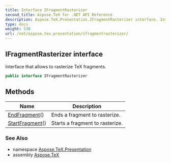 ```yaml
---
title: Interface IFragmentRasterizer
second_title: Aspose.TeX for .NET API Reference
description: Aspose.TeX.Presentation.IFragmentRasterizer interface. Interface that allows to rasterize TeX fragments
type: docs
weight: 530
url: /net/aspose.tex.presentation/ifragmentrasterizer/
---
```

## IFragmentRasterizer interface

Interface that allows to rasterize TeX fragments.

```csharp
public interface IFragmentRasterizer
```

## Methods

| Name | Description |
| --- | --- |
| [EndFragment](../../aspose.tex.presentation/ifragmentrasterizer/endfragment/)() | Ends a fragment to rasterize. |
| [StartFragment](../../aspose.tex.presentation/ifragmentrasterizer/startfragment/)() | Starts a fragment to rasterize. |

### See Also

* namespace [Aspose.TeX.Presentation](../../aspose.tex.presentation/)
* assembly [Aspose.TeX](../../)


